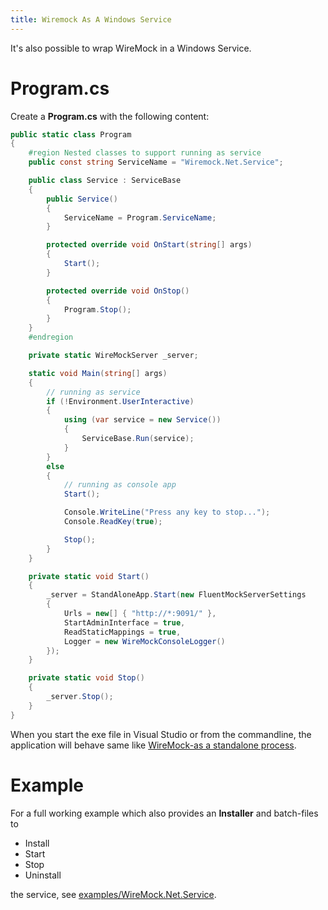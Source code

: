 ```yaml
---
title: Wiremock As A Windows Service
---
```


It's also possible to wrap WireMock in a Windows Service.


# Program.cs

Create a **Program.cs** with the following content:

``` csharp
public static class Program
{
	#region Nested classes to support running as service
	public const string ServiceName = "Wiremock.Net.Service";

	public class Service : ServiceBase
	{
		public Service()
		{
			ServiceName = Program.ServiceName;
		}

		protected override void OnStart(string[] args)
		{
			Start();
		}

		protected override void OnStop()
		{
			Program.Stop();
		}
	}
	#endregion

	private static WireMockServer _server;

	static void Main(string[] args)
	{
		// running as service
		if (!Environment.UserInteractive)
		{
			using (var service = new Service())
			{
				ServiceBase.Run(service);
			}
		}
		else
		{
			// running as console app
			Start();

			Console.WriteLine("Press any key to stop...");
			Console.ReadKey(true);

			Stop();
		}
	}

	private static void Start()
	{
		_server = StandAloneApp.Start(new FluentMockServerSettings
		{
			Urls = new[] { "http://*:9091/" },
			StartAdminInterface = true,
			ReadStaticMappings = true,
			Logger = new WireMockConsoleLogger()
		});
	}

	private static void Stop()
	{
		_server.Stop();
	}
}
```

When you start the exe file in Visual Studio or from the commandline, the application will behave same like [WireMock-as a standalone process](https://github.com/WireMock-Net/WireMock.Net/wiki/WireMock-as-a-standalone-process).

# Example
For a full working example which also provides an **Installer** and batch-files to 
* Install
* Start
* Stop
* Uninstall

the service, see [examples/WireMock.Net.Service](https://github.com/WireMock-Net/WireMock.Net/tree/master/examples/WireMock.Net.Service).
